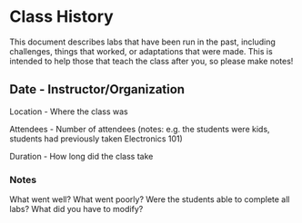 # Class History

This document describes labs that have been run in the past, including challenges, things that worked, or adaptations that were made.  This is intended to help those that teach the class after you, so please make notes!

## Date - Instructor/Organization

Location - Where the class was

Attendees - Number of attendees (notes: e.g. the students were kids, students had previously taken Electronics 101)

Duration - How long did the class take

### Notes

What went well?
What went poorly?
Were the students able to complete all labs?
What did you have to modify?
	
